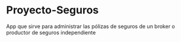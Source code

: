 # Proyecto-Seguros
App que sirve para administrar las pólizas de seguros de un broker o productor de seguros independiente
